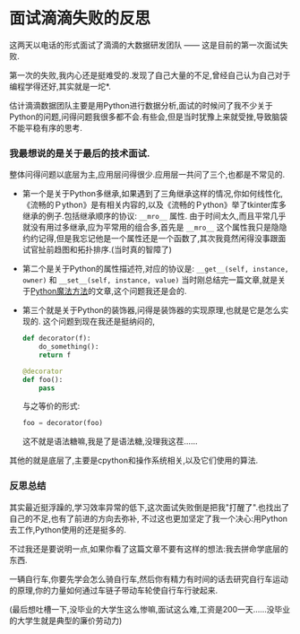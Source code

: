 # 面试滴滴失败的反思

这两天以电话的形式面试了滴滴的大数据研发团队 —— 这是目前的第一次面试失败.

第一次的失败,我内心还是挺难受的.发现了自己大量的不足,曾经自己认为自己对于编程学得还好,其实就是一坨*.

估计滴滴数据团队主要是用Python进行数据分析,面试的时候问了我不少关于Python的问题,问得问题我很多都不会.有些会,但是当时犹豫上来就受挫,导致脑袋不能平稳有序的思考.

### 我最想说的是关于最后的技术面试.

整体问得问题以底层为主,应用层问得很少.应用层一共问了三个,也都是不常见的.

- 第一个是关于Python多继承,如果遇到了三角继承这样的情况,你如何线性化,《流畅的Ｐython》是有相关内容的,以及《流畅的Ｐython》举了tkinter库多继承的例子.包括继承顺序的协议: `__mro__` 属性. 由于时间太久,而且平常几乎就没有用过多继承,应为平常用的组合多,首先是 `__mro__` 这个属性我只是隐隐约约记得,但是我忘记他是一个属性还是一个函数了,其次我竟然闲得没事跟面试官扯前趋图和拓扑排序.(当时真的智障了)

- 第二个是关于Python的属性描述符,对应的协议是: `__get__(self, instance, owner)` 和 `__set__(self, instance, value)`  当时刚总结完一篇文章,就是关于[Python魔法方法](https://ltoddy.github.io/essay/2018/05/27/python-magic-methods.html)的文章,这个问题我还是会的.

- 第三个就是关于Python的装饰器,问得是装饰器的实现原理,也就是它是怎么实现的. 这个问题到现在我还是挺纳闷的, 

  ```python
  def decorator(f):
      do_something():
      return f
  
  @decorator
  def foo():
      pass
  ```

  与之等价的形式:

  ```python
  foo = decorator(foo)
  ```

  这不就是语法糖嘛,我是了是语法糖,没理我这茬……

其他的就是底层了,主要是cpython和操作系统相关,以及它们使用的算法.


### 反思总结

其实最近挺浮躁的,学习效率异常的低下,这次面试失败倒是把我"打醒了".也找出了自己的不足,也有了前进的方向去弥补, 不过这也更加坚定了我一个决心:用Python去工作,Python使用的还是挺多的.

不过我还是要说明一点,如果你看了这篇文章不要有这样的想法:我去拼命学底层的东西.

一辆自行车,你要先学会怎么骑自行车,然后你有精力有时间的话去研究自行车运动的原理,你的力量如何通过车链子带动车轮使自行车行驶起来.

(最后想吐槽一下,没毕业的大学生这么惨嘛,面试这么难,工资是200一天……没毕业的大学生就是典型的廉价劳动力)
